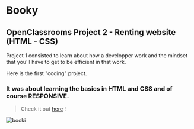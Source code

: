 # Booky
## OpenClassrooms Project 2 - Renting website (HTML - CSS)

Project 1 consisted to learn about how a developper work and the mindset that you'll have to get to be efficient in that work.

Here is the first "coding" project. 

### It was about learning the basics in HTML and CSS and of course RESPONSIVE.

> Check it  out [here](https://booky-ebon.vercel.app/) !

![booki](https://user-images.githubusercontent.com/101552588/205619638-4aa184b8-7c32-4fd8-bce7-aeb75688ce44.png)

